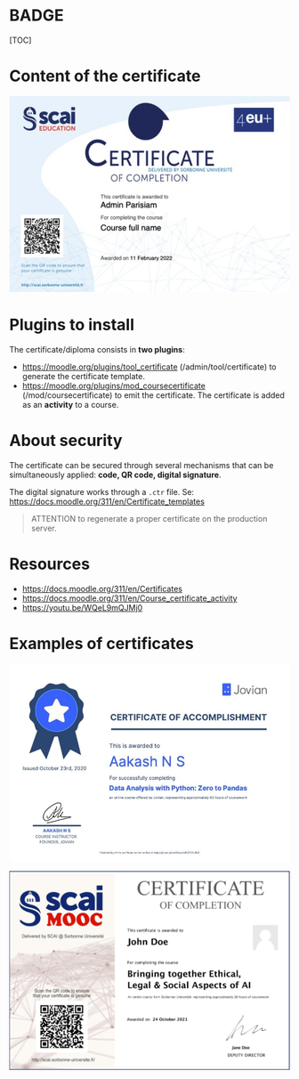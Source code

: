 <h1>BADGE</h1>

[TOC]

# Content of the certificate

![image-20220219212004944](.img/certificate/image-20220219212004944.png)

# Plugins to install

The certificate/diploma consists in **two plugins**:

- https://moodle.org/plugins/tool_certificate (/admin/tool/certificate) to generate the certificate template.
- https://moodle.org/plugins/mod_coursecertificate (/mod/coursecertificate) to emit the certificate. The certificate is added as an **activity** to a course.

# About security

The certificate can be secured through several mechanisms that can be simultaneously applied: **code, QR code, digital signature**.

The digital signature works through a `.ctr` file. Se: https://docs.moodle.org/311/en/Certificate_templates

>  ATTENTION to regenerate a proper certificate on the production server.

# Resources

- https://docs.moodle.org/311/en/Certificates
- https://docs.moodle.org/311/en/Course_certificate_activity
- https://youtu.be/WQeL9mQJMj0

# Examples of certificates

![image3](.img/certificate/image3.jpg)

![image10](.img/certificate/image10.jpg)
